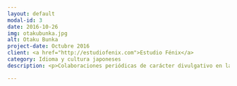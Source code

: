 ```yaml
---
layout: default
modal-id: 3
date: 2016-10-26
img: otakubunka.jpg
alt: Otaku Bunka
project-date: Octubre 2016
client: <a href="http://estudiofenix.com">Estudio Fénix</a>
category: Idioma y cultura japoneses
description: <p>Colaboraciones periódicas de carácter divulgativo en la revista <a href="http://comics.panini.es/store/pub_esp_es/catalogsearch/result/?q=otaku+bunka">Otaku Bunka</a> de Panini Cómics.</p><p>¿Quieres saber cuál es mi lugar favorito de Japón? ¿Sorprenderte con dichos populares? O, mejor todavía, ¿quieres aprender las frases más necesarias para sobrevivir en Japón en ciertas situaciones clave? No te pierdas mis secciones en Otaku Bunka.</p>

---
```


